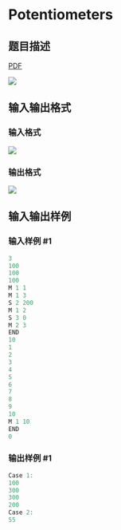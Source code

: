 # Potentiometers

## 题目描述

[problemUrl]: https://uva.onlinejudge.org/index.php?option=com_onlinejudge&Itemid=8&category=242&page=show_problem&problem=3238

[PDF](https://uva.onlinejudge.org/external/120/p12086.pdf)

![](https://cdn.luogu.com.cn/upload/vjudge_pic/UVA12086/68f4dd4011db07be50a457a7f5dac8d56816727c.png)

## 输入输出格式

### 输入格式

![](https://cdn.luogu.com.cn/upload/vjudge_pic/UVA12086/98816daff3a970a93227df48b67f13fea4a5ea08.png)

### 输出格式

![](https://cdn.luogu.com.cn/upload/vjudge_pic/UVA12086/287b05f4bdac6f0aa603013c1cd653a629579fd1.png)

## 输入输出样例

### 输入样例 #1

```cpp
3
100
100
100
M 1 1
M 1 3
S 2 200
M 1 2
S 3 0
M 2 3
END
10
1
2
3
4
5
6
7
8
9
10
M 1 10
END
0
```


### 输出样例 #1

```cpp
Case 1:
100
300
300
200
Case 2:
55
```


